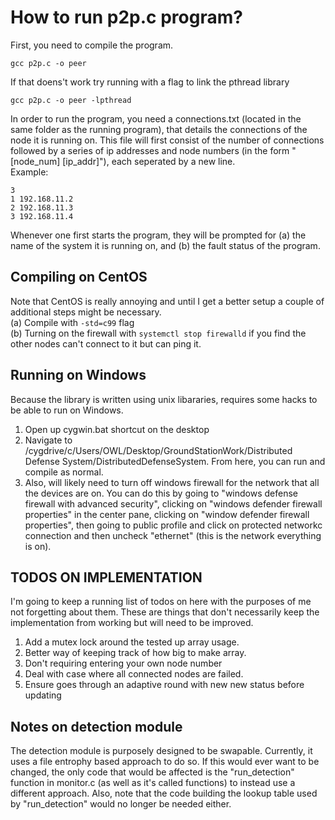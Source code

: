 # How to run p2p.c program?

First, you need to compile the program.
```
gcc p2p.c -o peer
```
If that doens't work try running with a flag to link the pthread library
```
gcc p2p.c -o peer -lpthread
```

In order to run the program, you need a connections.txt (located in the same folder as the running program), that details the connections of the node it is running on.
This file will first consist of the number of connections followed by a series of ip addresses and node numbers (in the form "[node_num] [ip_addr]"), each seperated by a new line. <br/>
Example:
```
3
1 192.168.11.2
2 192.168.11.3
3 192.168.11.4
```

Whenever one first starts the program, they will be prompted for (a) the name of the system it is running on, and (b) the fault status of the program.

## Compiling on CentOS

Note that CentOS is really annoying and until I get a better setup a couple of additional steps might be necessary. <br/>
(a) Compile with ```-std=c99``` flag <br/>
(b) Turning on the firewall with ```systemctl stop firewalld``` if you find the other nodes can't connect to it but can ping it. <br/>

## Running on Windows
Because the library is written using unix libararies, requires some hacks to be able to run on Windows. <br/>
1) Open up cygwin.bat shortcut on the desktop <br/>
2) Navigate to /cygdrive/c/Users/OWL/Desktop/GroundStationWork/Distributed Defense System/DistributedDefenseSystem. From here, you can run and compile as normal. <br/>
3) Also, will likely need to turn off windows firewall for the network that all the devices are on. You can do this by going to "windows defense firewall with advanced security", clicking on "windows defender firewall properties" in the center pane, clicking on "window defender firewall properties", then going to public profile and click on protected networkc connection and then uncheck "ethernet" (this is the network everything is on). 

## TODOS ON IMPLEMENTATION

I'm going to keep a running list of todos on here with the purposes of me not forgetting about them. These are things that don't necessarily keep the implementation from working but will need to be improved. <br/>
1) Add a mutex lock around the tested up array usage.
2) Better way of keeping track of how big to make array.
3) Don't requiring entering your own node number
4) Deal with case where all connected nodes are failed.
5) Ensure goes through an adaptive round with new new status before updating

## Notes on detection module
The detection module is purposely designed to be swapable. Currently, it uses a file entrophy based approach to do so. If this would ever want to be changed, the only code that would be affected is the "run_detection" function in monitor.c (as well as it's called functions) to instead use a different approach. Also, note that the code building the lookup table used by "run_detection" would no longer be needed either. 
